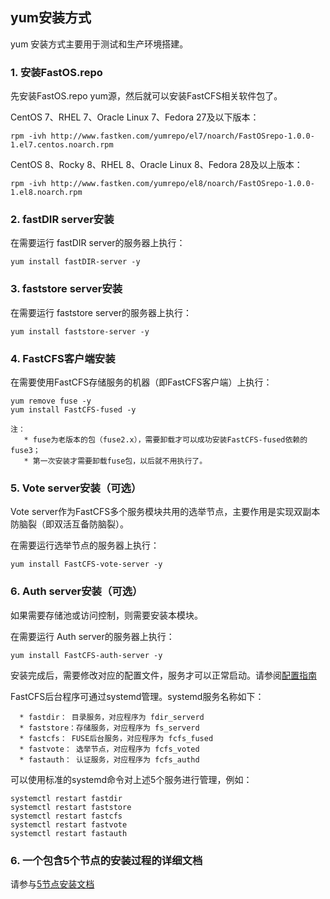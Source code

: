 
## yum安装方式

yum 安装方式主要用于测试和生产环境搭建。

### 1. 安装FastOS.repo

先安装FastOS.repo yum源，然后就可以安装FastCFS相关软件包了。

CentOS 7、RHEL 7、Oracle Linux 7、Fedora 27及以下版本：
```
rpm -ivh http://www.fastken.com/yumrepo/el7/noarch/FastOSrepo-1.0.0-1.el7.centos.noarch.rpm
```

CentOS 8、Rocky 8、RHEL 8、Oracle Linux 8、Fedora 28及以上版本：
```
rpm -ivh http://www.fastken.com/yumrepo/el8/noarch/FastOSrepo-1.0.0-1.el8.noarch.rpm
```

### 2. fastDIR server安装

在需要运行 fastDIR server的服务器上执行：
```
yum install fastDIR-server -y
```

### 3. faststore server安装

在需要运行 faststore server的服务器上执行：
```
yum install faststore-server -y
```

### 4. FastCFS客户端安装

在需要使用FastCFS存储服务的机器（即FastCFS客户端）上执行：
```
yum remove fuse -y
yum install FastCFS-fused -y

注：
   * fuse为老版本的包（fuse2.x），需要卸载才可以成功安装FastCFS-fused依赖的fuse3；
   * 第一次安装才需要卸载fuse包，以后就不用执行了。
```

### 5. Vote server安装（可选）

Vote server作为FastCFS多个服务模块共用的选举节点，主要作用是实现双副本防脑裂（即双活互备防脑裂）。

在需要运行选举节点的服务器上执行：
```
yum install FastCFS-vote-server -y
```

### 6. Auth server安装（可选）

如果需要存储池或访问控制，则需要安装本模块。

在需要运行 Auth server的服务器上执行：
```
yum install FastCFS-auth-server -y
```

安装完成后，需要修改对应的配置文件，服务才可以正常启动。请参阅[配置指南](CONFIGURE-zh_CN.md)

FastCFS后台程序可通过systemd管理。systemd服务名称如下：
```
  * fastdir： 目录服务，对应程序为 fdir_serverd
  * faststore：存储服务，对应程序为 fs_serverd
  * fastcfs： FUSE后台服务，对应程序为 fcfs_fused
  * fastvote： 选举节点，对应程序为 fcfs_voted
  * fastauth： 认证服务，对应程序为 fcfs_authd
```

可以使用标准的systemd命令对上述5个服务进行管理，例如：
```
systemctl restart fastdir
systemctl restart faststore
systemctl restart fastcfs
systemctl restart fastvote
systemctl restart fastauth
```
### 6. 一个包含5个节点的安装过程的详细文档
请参与[5节点安装文档](YUMINSTALL-Diy-5nodes-zh_CN.md)
